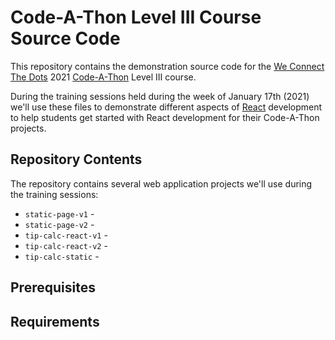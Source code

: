 # Code-A-Thon Level III Course Source Code

This repository contains the demonstration source code for the [We Connect The Dots](https://www.we-connect-the-dots.org/) 2021 [Code-A-Thon](https://www.we-connect-the-dots.org/2021-codeathon) Level III course. 

During the training sessions held during the week of January 17th (2021) we'll use these files to demonstrate different aspects of [React](https://reactjs.org/) development to help students get started with React development for their Code-A-Thon projects.

## Repository Contents

The repository contains several web application projects we'll use during the training sessions:

- `static-page-v1` - 
- `static-page-v2` - 
- `tip-calc-react-v1` - 
- `tip-calc-react-v2` - 
- `tip-calc-static` - 

## Prerequisites


## Requirements


